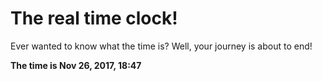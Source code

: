 # The real time clock!

Ever wanted to know what the time is? Well, your journey is about to end!

**The time is Nov 26, 2017, 18:47**